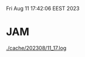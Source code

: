Fri Aug 11 17:42:06 EEST 2023
# JAM
<a href='./cache/202308/11_17.log'>./cache/202308/11_17.log</a>
